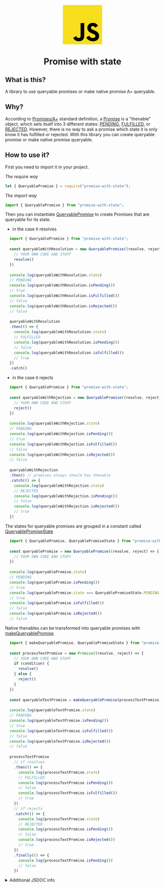 <div style="display: -ms-flexbox; display: -webkit-flex; display: flex; -webkit-flex-direction: row; -ms-flex-direction: row; flex-direction: row; -webkit-flex-wrap: wrap; -ms-flex-wrap: wrap; flex-wrap: wrap; -webkit-justify-content: center; -ms-flex-pack: center; justify-content: center; -webkit-align-content: center; -ms-flex-line-pack: center; align-content: center; -webkit-align-items: center; -ms-flex-align: center; align-items: center;">
  <img style="-webkit-order: 0; -ms-flex-order: 0; order: 0; -webkit-flex: 0 1 auto; -ms-flex: 0 1 auto; flex: 0 1 auto; -webkit-align-self: auto; -ms-flex-item-align: auto; align-self: auto;" src="icon.png" />
</div>

<h1 style="text-align:center;">Promise with state</h1>

## What is this?

A library to use queryable promises or make native promise A+ queryable.

## Why?

According to [Promises/A+](https://promisesaplus.com) standard definition, a [Promise](https://developer.mozilla.org/en-US/docs/Web/JavaScript/Reference/Global_Objects/Promise) is a "thenable" object, which sets itself into 3 different states: [PENDING](#pending), [FULFILLED](#fulfilled), or [REJECTED](#rejected). However, there is no way to ask a promise which state it is only know it has fulfilled or rejected. With this library you can create queryable promise or make native promise queryable.

## How to use it?

First you need to import it in your project.

*The require way*

```js
let { QueryablePromise } = require("promise-with-state");
```

*The import way*

```js
import { QueryablePromise } from "promise-with-state";
```

Then you can instantiate [QueryablePromise](#queryablepromise) to create Promises that are queryable for its state.

*   in the case it resolves

```js
  import { QueryablePromise } from "promise-with-state";

  const queryableWithResolution = new QueryablePromise((resolve, reject) => {
    // YOUR OWN CODE AND STUFF
    resolve()
  })

  console.log(queryableWithResolution.state)
  // PENDING
  console.log(queryableWithResolution.isPending())
  // true
  console.log(queryableWithResolution.isFulfilled())
  // false
  console.log(queryableWithResolution.isRejected())
  // false

  queryableWithResolution
  .then(() => {
    console.log(queryableWithResolution.state)
    // FULFILLED
    console.log(queryableWithResolution.isPending())
    // false
    console.log(queryableWithResolution.isFulfilled())
    // true
  })
  .catch()
```

*   in the case it rejects

```js
  import { QueryablePromise } from "promise-with-state";

  const queryableWithRejection = new QueryablePromise((resolve, reject) => {
    // YOUR OWN CODE AND STUFF
    reject()
  })

  console.log(queryableWithRejection.state)
  // PENDING
  console.log(queryableWithRejection.isPending())
  // true
  console.log(queryableWithRejection.isFulfilled())
  // false
  console.log(queryableWithRejection.isRejected())
  // false

  queryableWithRejection
  .then() // promises always should has thenable
  .catch(() => {
    console.log(queryableWithRejection.state)
    // REJECTED
    console.log(queryableWithRejection.isPending())
    // false
    console.log(queryableWithRejection.isRejected())
    // true
  })
```

The states for queryable promises are grouped in a constant called [QueryablePromiseState](#queryablepromisestate)

```js
  import { QueryablePromise, QueryablePromiseState } from "promise-with-state";

  const queryablePromise = new QueryablePromise((resolve, reject) => {
    // YOUR OWN CODE AND STUFF
  })

  console.log(queryablePromise.state)
  // PENDING
  console.log(queryablePromise.isPending())
  // true
  console.log(queryablePromise.state === QueryablePromiseState.PENDING)
  // true
  console.log(queryablePromise.isFulfilled())
  // false
  console.log(queryablePromise.isRejected())
  // false
```

Native thenables can be transformed into queryable promises with [makeQueryablePromise](#makequeryablepromise).

```js
  import { makeQueryablePromise, QueryablePromiseState } from "promise-with-state";

  const processTextPromise = new Promise((resolve, reject) => {
    // YOUR OWN CODE AND STUFF
    if (condition) {
      resolve()
    } else {
      reject()
    }
  })

  const queryableTextPromise = makeQueryablePromise(processTextPromise)

  console.log(queryableTextPromise.state)
  // PENDING
  console.log(queryableTextPromise.isPending())
  // true
  console.log(queryableTextPromise.isFulfilled())
  // false
  console.log(queryableTextPromise.isRejected())
  // false

  processTextPromise
    // if resolves
    .then(() => {
      console.log(processTextPromise.state)
      // FULFILLED
      console.log(processTextPromise.isPending())
      // false
      console.log(processTextPromise.isFulfilled())
      // true
    })
    // if rejects
    .catch(() => {
      console.log(processTextPromise.state)
      // REJECTED
      console.log(processTextPromise.isPending())
      // false
      console.log(processTextPromise.isRejected())
      // true
    })
    .finally(() => {
      console.log(processTextPromise.isPending())
      // false
    })
```

<details>
<summary>Additional JSDOC info</summary>

### JSDOC

<!-- Generated by documentation.js. Update this documentation by updating the source code. -->

##### Table of Contents

*   [makeQueryablePromise](#makequeryablepromise)
    *   [Parameters](#parameters)
    *   [state](#state)
    *   [isPending](#ispending)
    *   [isFulfilled](#isfulfilled)
    *   [isRejected](#isrejected)
*   [QueryablePromise](#queryablepromise)
    *   [Parameters](#parameters-1)
    *   [state](#state-1)
    *   [isPending](#ispending-1)
    *   [isFulfilled](#isfulfilled-1)
    *   [isRejected](#isrejected-1)
*   [QueryablePromiseState](#queryablepromisestate)
    *   [PENDING](#pending)
    *   [FULFILLED](#fulfilled)
    *   [REJECTED](#rejected)

#### makeQueryablePromise

Transform any promise to queryable promise

##### Parameters

*   `thenable` **[Promise](https://developer.mozilla.org/docs/Web/JavaScript/Reference/Global_Objects/Promise)** the promise to be transformed

Returns **[Promise](https://developer.mozilla.org/docs/Web/JavaScript/Reference/Global_Objects/Promise)** enhanced with state and state query methods

##### state

The queryable promise state.

Returns **[QueryablePromiseState](#queryablepromisestate)** contains current promise state

##### isPending

retrieves true if queried state is actual queryable promise state.

Returns **[boolean](https://developer.mozilla.org/docs/Web/JavaScript/Reference/Global_Objects/Boolean)** true when queryable promise state is PENDING

##### isFulfilled

retrieves true if queried state is actual queryable promise state.

Returns **[boolean](https://developer.mozilla.org/docs/Web/JavaScript/Reference/Global_Objects/Boolean)** true when queryable promise state is FULFILLED

##### isRejected

retrieves true if queried state is actual queryable promise state.

Returns **[boolean](https://developer.mozilla.org/docs/Web/JavaScript/Reference/Global_Objects/Boolean)** true when queryable promise state is REJECTED

#### QueryablePromise

**Extends Promise**

##### Parameters

*   `thenable` **[Promise](https://developer.mozilla.org/docs/Web/JavaScript/Reference/Global_Objects/Promise)** promise or thanable which contains fulfill and reject resolvers

##### state

Getter for queryable promise state.

Returns **[QueryablePromiseState](#queryablepromisestate)** contains current promise state

##### isPending

retrieves true if queried state is actual queryable promise state.

Returns **[boolean](https://developer.mozilla.org/docs/Web/JavaScript/Reference/Global_Objects/Boolean)** true when queryable promise state is PENDING

##### isFulfilled

retrieves true if queried state is actual queryable promise state.

Returns **[boolean](https://developer.mozilla.org/docs/Web/JavaScript/Reference/Global_Objects/Boolean)** true when queryable promise state is FULFILLED

##### isRejected

retrieves true if queried state is actual queryable promise state.

Returns **[boolean](https://developer.mozilla.org/docs/Web/JavaScript/Reference/Global_Objects/Boolean)** true when queryable promise state is REJECTED

#### QueryablePromiseState

Contains queryable promise states

Type: [object](https://developer.mozilla.org/docs/Web/JavaScript/Reference/Global_Objects/Object)

##### PENDING

Promise state PENDING for queryable

Type: [QueryablePromiseState](#queryablepromisestate)

##### FULFILLED

Promise state FULFILLED for queryable

Type: [QueryablePromiseState](#queryablepromisestate)

##### REJECTED

Promise state REJECTED for queryable

Type: [QueryablePromiseState](#queryablepromisestate)
